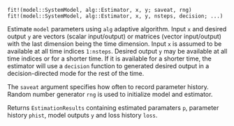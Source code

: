 ```
fit!(model::SystemModel, alg::Estimator, x, y; saveat, rng)
fit!(model::SystemModel, alg::Estimator, x, y, nsteps, decision; ...)
```

Estimate `model` parameters using `alg` adaptive algorithm. Input `x` and desired output `y` are vectors (scalar input/output) or matrices (vector input/output) with the last dimension being the time dimension. Input `x` is assumed to be available at all time indices `1:nsteps`. Desired output `y` may be available at all time indices or for a shorter time. If it is available for a shorter time, the estimator will use a `decision` function to generated desired output in a decision-directed mode for the rest of the time.

The `saveat` argument specifies how often to record parameter history. Random number generator `rng` is used to initialize model and estimator.

Returns `EstimationResults` containing estimated paramaters `p`, parameter history `phist`, model outputs `y` and loss history `loss`.
